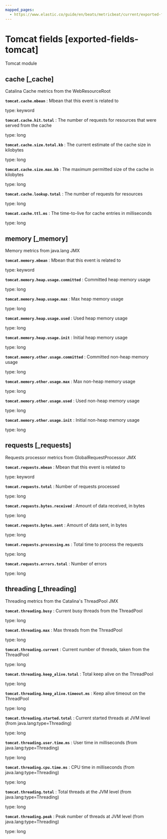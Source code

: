 ```yaml
---
mapped_pages:
  - https://www.elastic.co/guide/en/beats/metricbeat/current/exported-fields-tomcat.html
---
```


# Tomcat fields [exported-fields-tomcat]

Tomcat module

## cache [_cache]

Catalina Cache metrics from the WebResourceRoot

**`tomcat.cache.mbean`**
:   Mbean that this event is related to

type: keyword


**`tomcat.cache.hit.total`**
:   The number of requests for resources that were served from the cache

type: long


**`tomcat.cache.size.total.kb`**
:   The current estimate of the cache size in kilobytes

type: long


**`tomcat.cache.size.max.kb`**
:   The maximum permitted size of the cache in kilobytes

type: long


**`tomcat.cache.lookup.total`**
:   The number of requests for resources

type: long


**`tomcat.cache.ttl.ms`**
:   The time-to-live for cache entries in milliseconds

type: long


## memory [_memory]

Memory metrics from java.lang JMX

**`tomcat.memory.mbean`**
:   Mbean that this event is related to

type: keyword


**`tomcat.memory.heap.usage.committed`**
:   Committed heap memory usage

type: long


**`tomcat.memory.heap.usage.max`**
:   Max heap memory usage

type: long


**`tomcat.memory.heap.usage.used`**
:   Used heap memory usage

type: long


**`tomcat.memory.heap.usage.init`**
:   Initial heap memory usage

type: long


**`tomcat.memory.other.usage.committed`**
:   Committed non-heap memory usage

type: long


**`tomcat.memory.other.usage.max`**
:   Max non-heap memory usage

type: long


**`tomcat.memory.other.usage.used`**
:   Used non-heap memory usage

type: long


**`tomcat.memory.other.usage.init`**
:   Initial non-heap memory usage

type: long


## requests [_requests]

Requests processor metrics from GlobalRequestProcessor JMX

**`tomcat.requests.mbean`**
:   Mbean that this event is related to

type: keyword


**`tomcat.requests.total`**
:   Number of requests processed

type: long


**`tomcat.requests.bytes.received`**
:   Amount of data received, in bytes

type: long


**`tomcat.requests.bytes.sent`**
:   Amount of data sent, in bytes

type: long


**`tomcat.requests.processing.ms`**
:   Total time to process the requests

type: long


**`tomcat.requests.errors.total`**
:   Number of errors

type: long


## threading [_threading]

Threading metrics from the Catalina's ThreadPool JMX

**`tomcat.threading.busy`**
:   Current busy threads from the ThreadPool

type: long


**`tomcat.threading.max`**
:   Max threads from the ThreadPool

type: long


**`tomcat.threading.current`**
:   Current number of threads, taken from the ThreadPool

type: long


**`tomcat.threading.keep_alive.total`**
:   Total keep alive on the ThreadPool

type: long


**`tomcat.threading.keep_alive.timeout.ms`**
:   Keep alive timeout on the ThreadPool

type: long


**`tomcat.threading.started.total`**
:   Current started threads at JVM level (from java.lang:type=Threading)

type: long


**`tomcat.threading.user.time.ms`**
:   User time in milliseconds (from java.lang:type=Threading)

type: long


**`tomcat.threading.cpu.time.ms`**
:   CPU time in milliseconds (from java.lang:type=Threading)

type: long


**`tomcat.threading.total`**
:   Total threads at the JVM level (from java.lang:type=Threading)

type: long


**`tomcat.threading.peak`**
:   Peak number of threads at JVM level (from java.lang:type=Threading)

type: long


